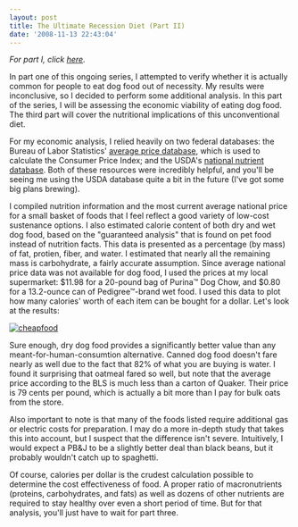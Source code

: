 ```yaml
---
layout: post
title: The Ultimate Recession Diet (Part II)
date: '2008-11-13 22:43:04'
---
```



*For part I, click [here](http://blog.meshul.am/2008/11/the-ultimate-recession-diet-part-i/).*

In part one of this ongoing series, I attempted to verify whether it is actually common for people to eat dog food out of necessity. My results were inconclusive, so I decided to perform some additional analysis. In this part of the series, I will be assessing the economic viability of eating dog food. The third part will cover the nutritional implications of this unconventional diet.

For my economic analysis, I relied heavily on two federal databases: the Bureau of Labor Statistics' [average price database](http://data.bls.gov/PDQ/outside.jsp?survey=ap), which is used to calculate the Consumer Price Index; and the USDA's [national nutrient database](http://www.nal.usda.gov/fnic/foodcomp/search/). Both of these resources were incredibly helpful, and you'll be seeing me using the USDA database quite a bit in the future (I've got some big plans brewing).

I compiled nutrition information and the most current average national price for a small basket of foods that I feel reflect a good variety of low-cost sustenance options. I also estimated calorie content of both dry and wet dog food, based on the "guaranteed analysis" that is found on pet food instead of nutrition facts. This data is presented as a percentage (by mass) of fat, protien, fiber, and water. I estimated that nearly all the remaining mass is carbohydrate, a fairly accurate assumption. Since average national price data was not available for dog food, I used the prices at my local supermarket: $11.98 for a 20-pound bag of Purina™ Dog Chow, and $0.80 for a 13.2-ounce can of Pedigree™-brand wet food. I used this data to plot how many calories' worth of each item can be bought for a dollar. Let's look at the results:

[![](http://res.cloudinary.com/meshulam/image/upload/v1437619501/cheapfood_d8vhu0.png "cheapfood")](http://blog.meshul.am/blog/wp-content/uploads/2008/11/egg1.jpg)

Sure enough, dry dog food provides a significantly better value than any meant-for-human-consumtion alternative. Canned dog food doesn't fare nearly as well due to the fact that 82% of what you are buying is water. I found it surprising that oatmeal fared so well, but note that the average price according to the BLS is much less than a carton of Quaker. Their price is 79 cents per pound, which is actually a bit more than I pay for bulk oats from the store.

Also important to note is that many of the foods listed require additional gas or electric costs for preparation. I may do a more in-depth study that takes this into account, but I suspect that the difference isn't severe. Intuitively, I would expect a PB&J to be a slightly better deal than black beans, but it probably wouldn't catch up to spaghetti.

Of course, calories per dollar is the crudest calculation possible to determine the cost effectiveness of food. A proper ratio of macronutrients (proteins, carbohydrates, and fats) as well as dozens of other nutrients are required to stay healthy over even a short period of time. But for that analysis, you'll just have to wait for part three.


